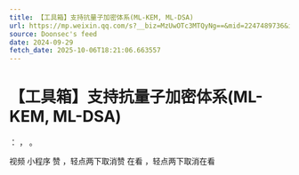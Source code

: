 ```yaml
---
title: 【工具箱】支持抗量子加密体系(ML-KEM, ML-DSA)
url: https://mp.weixin.qq.com/s?__biz=MzUwOTc3MTQyNg==&mid=2247489736&idx=1&sn=7b5040e26361ab86518c4e3b977c15fb
source: Doonsec's feed
date: 2024-09-29
fetch_date: 2025-10-06T18:21:06.663557
---
```


# 【工具箱】支持抗量子加密体系(ML-KEM, ML-DSA)

：
，
。

视频
小程序
赞
，轻点两下取消赞
在看
，轻点两下取消在看